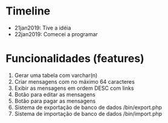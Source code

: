 # Timeline
- 21jan2019: Tive a idéia
- 22jan2019: Comecei a programar

# Funcionalidades (features)
1. Gerar uma tabela com varchar(n)
2. Criar mensagens com no máximo 64 caracteres
3. Exibir as mensagens em ordem DESC com links
4. Botão para editar as mensagens
5. Botão para pagar as mensagens
6. Sistema de exportação de banco de dados /bin/export.php
7. Sistema de importação de banco de dados /bin/import.php
